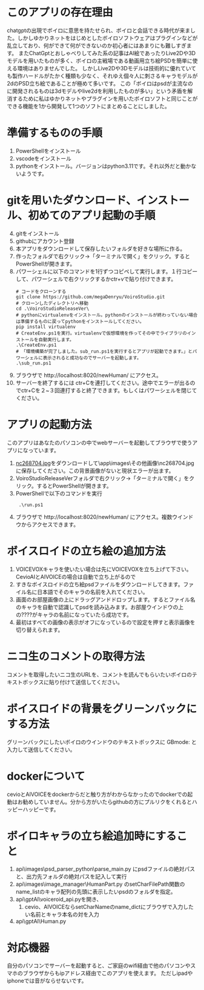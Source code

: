 # このアプリの存在理由
chatgptの出現でボイロに意思を持たせられ、ボイロと会話できる時代が来ました。しかしゆかりネットをはじめとしたボイロソフトウェアはプラグインなどが乱立しており、何ができて何ができないのか初心者にはあまりにも難しすぎます。
またChatGptとおしゃべりしてみた系の記事はAI絵であったりLive2Dや3Dモデルを用いたものが多く、ボイロの主戦場である動画用立ち絵PSDを簡単に使える環境はありませんでした。
しかしLive2Dや3Dモデルは技術的に優れていても製作ハードルがたかく種類も少なく、それゆえ個々人に刺さるキャラモデルが2dのPSD立ち絵であることが極めて多いです。
この「ボイロはpsdが主流なのに開発されるものは3dモデルやlive2dを利用したものが多い」という矛盾を解消するために私はゆかりネットやプラグインを用いたボイロソフトと同じことができる機能を1から開発して1つのソフトにまとめることにしました。
# 準備するものの手順
1. PowerShellをインストール
2. vscodeをインストール
3. pythonをインストール。バージョンはpython3.11です。それ以外だと動かないようです。
   
# gitを用いたダウンロード、インストール、初めてのアプリ起動の手順
4. gitをインストール
5. githubにアカウント登録
6. 本アプリをダウンロードして保存したいフォルダを好きな場所に作る。
7. 作ったフォルダで右クリック→「ターミナルで開く」をクリック。するとPowerShellが開きます。
8. パワーシェルに以下のコマンドを1行ずつコピペして実行します。１行コピーして、パワーシェルで右クリックするかctr+vで貼り付けできます。
   ```
   # コードをクローンする
   git clone https://github.com/megaDenryu/VoiroStudio.git
   # クローンしたディレクトリへ移動
   cd .\VoiroStudioReleaseVer\
   # pythonにvirtualenvをインストール。pythonのインストールが終わっていない場合は準備するものに戻ってpythonをインストールしてください。
   pip install virtualenv
   # CreateEnv.ps1を実行。virtualenvで仮想環境を作ってその中でライブラリのインストールを自動実行します。
   .\CreateEnv.ps1
   # 「環境構築が完了しました。sub_run.ps1を実行するとアプリが起動できます。」とパワーシェルに表示されると成功なのでサーバーを起動します。
   .\sub_run.ps1
   ```
9. ブラウザで http://localhost:8020/newHuman/ にアクセス。
10. サーバーを終了するには ctr+Cを連打してください。途中でエラーが出るのでctr+Cを２~３回連打すると終了できます。もしくはパワーシェルを閉じてください。

# アプリの起動方法
このアプリはあなたのパソコンの中でwebサーバーを起動してブラウザで使うアプリになっています。
1. [nc268704.jpg](https://commons.nicovideo.jp/works/nc268704)をダウンロードして\app\images\その他画像\nc268704.jpgに保存してください。この背景画像がないと現状エラーが出ます。
2. VoiroStudioReleaseVerフォルダで右クリック→「ターミナルで開く」をクリック。するとPowerShellが開きます。
3. PowerShellで以下のコマンドを実行
   ```
    .\run.ps1
   ```
4. ブラウザで http://localhost:8020/newHuman/ にアクセス。複数ウインドウからアクセスできます。

# ボイスロイドの立ち絵の追加方法
1. VOICEVOXキャラを使いたい場合は先にVOICEVOXを立ち上げて下さい。CevioAIとAIVOICEの場合は自動で立ち上がるので
2. すきなボイスロイドの立ち絵psdファイルをダウンロードしてきます。ファイル名に日本語でそのキャラの名前を入れてください。
3. 画面のお部屋画像の上にドラッグアンドドロップします。するとファイル名のキャラを自動で認識してpsdを読み込みます。お部屋ウインドウの上の????がキャラの名前になっていたら成功です。
4. 最初はすべての画像の表示がオフになっているので設定を押すと表示画像を切り替えられます。

# ニコ生のコメントの取得方法
コメントを取得したいニコ生のURLを、コメントを読んでもらいたいボイロのテキストボックスに貼り付けて送信してください。

# ボイスロイドの背景をグリーンバックにする方法
グリーンバックにしたいボイロのウインドウのテキストボックスに
GBmode:
と入力して送信してください。


# dockerについて
cevioとAIVOICEをdockerからだと触り方がわからなかったのでdockerでの起動はお勧めしていません。分から方がいたらgithubの方にプルリクをくれるとハッピーハッピーです。

# ボイロキャラの立ち絵追加時にすること
1. api\images\psd_parser_python\parse_main.py にpsdファイルの絶対パスと、出力先フォルダの絶対パスを記入して実行
2. api\images\image_manager\HumanPart.py のsetCharFilePath関数のname_listのキャラ配列の先頭に表示したいpsdのフォルダを指定。
3. api\gptAI\voiceroid_api.pyを開き、
   1. cevio、AIVOICEならsetCharNameのname_dictにブラウザで入力したい名前とキャラ本名の対を入力
4. api\gptAI\Human.py

# 対応機器
自分のパソコンでサーバーを起動すると、ご家庭のwifi経由で他のパソコンやスマホのブラウザからもipアドレス経由でこのアプリを使えます。
ただしipadやiphoneでは音がならせないです。